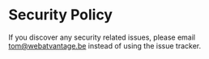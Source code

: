 # Security Policy

If you discover any security related issues, please email [tom@webatvantage.be](mailto:tom@webatvantage.be) instead of using the issue tracker.